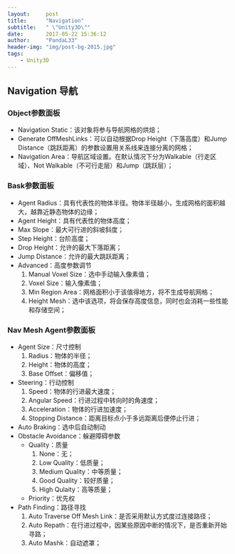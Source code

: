 ```yaml
---
layout:     post
title:      "Navigation"
subtitle:   " \"Unity3D\""
date:       2017-05-22 15:36:12
author:     "PandaL33"
header-img: "img/post-bg-2015.jpg"
tags:
    - Unity3D
---
```

## Navigation 导航

### Object参数面板

- Navigation Static：该对象将参与导航网格的烘焙；
- Generate OffMeshLinks：可以自动根据Drop Height（下落高度）和Jump Distance（跳跃距离）的参数设置用关系线来连接分离的网格；
- Navigation Area：导航区域设置。在默认情况下分为Walkable（行走区域）、Not Walkable（不可行走层）和Jump（跳跃层）；

### Bask参数面板

- Agent Radius：具有代表性的物体半径。物体半径越小，生成网格的面积越大，越靠近静态物体的边缘；
- Agent Height：具有代表性的物体高度；
- Max Slope：最大可行进的斜坡斜度；
- Step Height：台阶高度；
- Drop Height：允许的最大下落距离；
- Jump Distance：允许的最大跳跃距离；
- Advanced：高度参数调节
    1. Manual Voxel Size：选中手动输入像素值；
    2. Voxel Size：输入像素值；
    3. Min Region Area：网格面积小于该值得地方，将不生成导航网格；
    4. Height Mesh：选中该选项，将会保存高度信息，同时也会消耗一些性能和存储空间；

### Nav Mesh Agent参数面板

- Agent Size：尺寸控制
    1. Radius：物体的半径；
    2. Height：物体的高度；
    3. Base Offset：偏移值；
- Steering：行动控制
    1. Speed：物体的行进最大速度；
    2. Angular Speed：行进过程中转向时的角速度；
    3. Acceleration：物体的行进加速度；
    4. Stopping Distance：距离目标点小于多远距离后便停止行进；
- Auto Braking：选中后自动制动
- Obstacle Avoidance：躲避障碍参数
    * Quality：质量
        1. None：无；
        2. Low Quality：低质量；
        3. Medium Quality：中等质量；
        4. Good Quality：较好质量；
        5. High Qulaity：高等质量；
    * Priority：优先权
- Path Finding：路径寻找
    1. Auto Traverse Off Mesh Link：是否采用默认方式度过连接路径；
    2. Auto Repath：在行进过程中，因某些原因中断的情况下，是否重新开始寻路；
    3. Auto Mashk：自动遮罩；

